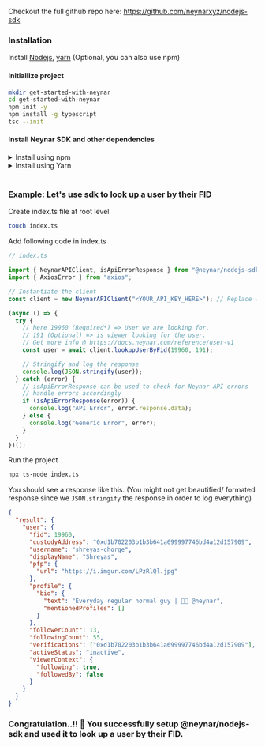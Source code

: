 Checkout the full github repo here:
https://github.com/neynarxyz/nodejs-sdk

### Installation

Install [ Nodejs](https://nodejs.org/en/download/package-manager), [yarn](https://classic.yarnpkg.com/lang/en/docs/install/#mac-stable) (Optional, you can also use npm)

#### Initiallize project

```bash
mkdir get-started-with-neynar
cd get-started-with-neynar
npm init -y
npm install -g typescript
tsc --init
```

#### Install Neynar SDK and other dependencies

<details>
<summary>Install using npm</summary>
  <pre><code>
    npm i @neynar/nodejs-sdk axios
    npm i -D typescript ts-node
    </code></pre>
</details>

<details>
  <summary>Install using Yarn</summary>
  <pre><code>
    yarn add @neynar/nodejs-sdk axios
    yarn add -D typescript ts-node
    </code></pre>
</details>
<!-- Following text is indented with non-breaking spaces. -->
&nbsp;&nbsp;&nbsp;&nbsp;

### Example: Let's use sdk to look up a user by their FID

Create index.ts file at root level

```bash
touch index.ts
```

Add following code in index.ts

```typescript
// index.ts

import { NeynarAPIClient, isApiErrorResponse } from "@neynar/nodejs-sdk";
import { AxiosError } from "axios";

// Instantiate the client
const client = new NeynarAPIClient("<YOUR_API_KEY_HERE>"); // Replace with your Neynar API Key.

(async () => {
  try {
    // here 19960 (Required*) => User we are looking for.
    // 191 (Optional) => is viewer looking for the user.
    // Get more info @ https://docs.neynar.com/reference/user-v1
    const user = await client.lookupUserByFid(19960, 191);

    // Stringify and log the response
    console.log(JSON.stringify(user));
  } catch (error) {
    // isApiErrorResponse can be used to check for Neynar API errors
    // handle errors accordingly
    if (isApiErrorResponse(error)) {
      console.log("API Error", error.response.data);
    } else {
      console.log("Generic Error", error);
    }
  }
})();
```

Run the project

```bash
npx ts-node index.ts
```

You should see a response like this. (You might not get beautified/ formated response since we `JSON.stringify` the response in order to log everything)

```json
{
  "result": {
    "user": {
      "fid": 19960,
      "custodyAddress": "0xd1b702203b1b3b641a699997746bd4a12d157909",
      "username": "shreyas-chorge",
      "displayName": "Shreyas",
      "pfp": {
        "url": "https://i.imgur.com/LPzRlQl.jpg"
      },
      "profile": {
        "bio": {
          "text": "Everyday regular normal guy | 👨‍💻 @neynar",
          "mentionedProfiles": []
        }
      },
      "followerCount": 13,
      "followingCount": 55,
      "verifications": ["0xd1b702203b1b3b641a699997746bd4a12d157909"],
      "activeStatus": "inactive",
      "viewerContext": {
        "following": true,
        "followedBy": false
      }
    }
  }
}
```

### Congratulation..!! 🎉 You successfully setup @neynar/nodejs-sdk and used it to look up a user by their FID.
